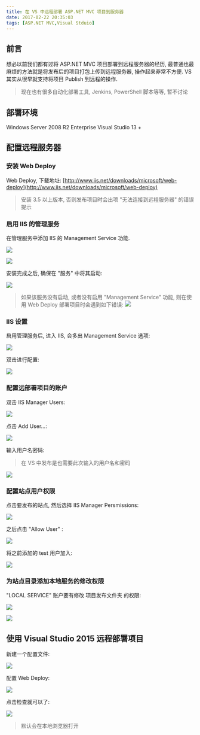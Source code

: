 ```yaml
---
title: 在 VS 中远程部署 ASP.NET MVC 项目到服务器
date: 2017-02-22 20:35:03
tags: [ASP.NET MVC,Visual Stduio]
---
```


## 前言
想必以前我们都有过将 ASP.NET MVC 项目部署到远程服务器的经历, 最普通也最麻烦的方法就是将发布后的项目打包上传到远程服务器, 操作起来非常不方便. VS 其实从很早就支持将项目 Publish 到远程的操作.
> 现在也有很多自动化部署工具, Jenkins, PowerShell 脚本等等, 暂不讨论

## 部署环境
Windows Server 2008 R2 Enterprise
Visual Studio 13 +

## 配置远程服务器

### 安装 Web Deploy
Web Deploy, 下载地址: [http://www.iis.net/downloads/microsoft/web-deploy](http://www.iis.net/downloads/microsoft/web-deploy)
> 安装 3.5 以上版本, 否则发布项目时会出项 "无法连接到远程服务器" 的错误提示

<!--more-->

### 启用 IIS 的管理服务
在管理服务中添加 IIS 的 Management Service 功能.

![](/assets/webdeploy/1.server_manager_add_features.png)

![](/assets/webdeploy/2.iis_management_service.png)

安装完成之后, 确保在 "服务" 中将其启动:

![](/assets/webdeploy/3.as_service_started.png)

> 如果该服务没有启动, 或者没有启用 "Management Service" 功能, 则在使用 Web Deploy 部署项目时会遇到如下错误: ![](/assets/webdeploy/4.error.png)

### IIS 设置
启用管理服务后, 进入 IIS, 会多出 Management Service 选项:

![](/assets/webdeploy/5.iis_home.png)

双击进行配置:

![](/assets/webdeploy/6.management_service_setting.png)

### 配置远部署项目的账户
双击 IIS Manager Users:

![](/assets/webdeploy/7.iis_user.png)

点击 Add User...:

![](/assets/webdeploy/8.iis_user_add.png)

输入用户名密码:
> 在 VS 中发布是也需要此次输入的用户名和密码

![](/assets/webdeploy/9.iis_user_name_pass.png)

### 配置站点用户权限
点击要发布的站点, 然后选择 IIS Manager Persmissions:

![](/assets/webdeploy/10.iis_user_permission.png)

之后点击 "Allow User" :

![](/assets/webdeploy/11.iis_allow_user.png)

将之前添加的 test 用户加入:

![](/assets/webdeploy/12.select_user.png)

### 为站点目录添加本地服务的修改权限
"LOCAL SERVICE" 账户要有修改 项目发布文件夹 的权限:

![](/assets/webdeploy/17.floder_peimission.png)

![](/assets/webdeploy/18.full_setting.png)


## 使用 Visual Studio 2015 远程部署项目
新建一个配置文件:

![](/assets/webdeploy/13.pubish.png)

配置 Web Deploy:

![](/assets/webdeploy/15.connection.png)

点击检查就可以了:

![](/assets/webdeploy/16.check.png)

> 默认会在本地浏览器打开